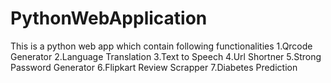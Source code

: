 # PythonWebApplication

This is a python web app which contain following functionalities
  1.Qrcode Generator
  2.Language Translation
  3.Text to Speech
  4.Url Shortner
  5.Strong Password Generator
  6.Flipkart Review Scrapper
  7.Diabetes Prediction
